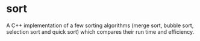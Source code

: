 # sort

A C++ implementation of a few sorting algorithms (merge sort, bubble sort, selection sort and quick sort) which compares their run time and efficiency.

